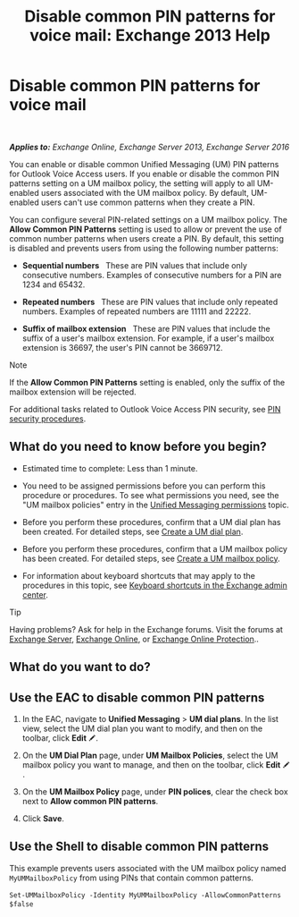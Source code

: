 ﻿---
title: 'Disable common PIN patterns for voice mail: Exchange 2013 Help'
TOCTitle: Disable common PIN patterns for voice mail
ms:assetid: eecc40ae-fac7-41e4-a1e1-16330f4462a3
ms:mtpsurl: https://technet.microsoft.com/en-us/library/Bb125160(v=EXCHG.150)
ms:contentKeyID: 49315558
ms.date: 12/10/2017
mtps_version: v=EXCHG.150
---

# Disable common PIN patterns for voice mail

 

_**Applies to:** Exchange Online, Exchange Server 2013, Exchange Server 2016_


You can enable or disable common Unified Messaging (UM) PIN patterns for Outlook Voice Access users. If you enable or disable the common PIN patterns setting on a UM mailbox policy, the setting will apply to all UM-enabled users associated with the UM mailbox policy. By default, UM-enabled users can't use common patterns when they create a PIN.

You can configure several PIN-related settings on a UM mailbox policy. The **Allow Common PIN Patterns** setting is used to allow or prevent the use of common number patterns when users create a PIN. By default, this setting is disabled and prevents users from using the following number patterns:

  - **Sequential numbers**   These are PIN values that include only consecutive numbers. Examples of consecutive numbers for a PIN are 1234 and 65432.

  - **Repeated numbers**   These are PIN values that include only repeated numbers. Examples of repeated numbers are 11111 and 22222.

  - **Suffix of mailbox extension**   These are PIN values that include the suffix of a user's mailbox extension. For example, if a user's mailbox extension is 36697, the user's PIN cannot be 3669712.


> [!NOTE]
> If the <STRONG>Allow Common PIN Patterns</STRONG> setting is enabled, only the suffix of the mailbox extension will be rejected.



For additional tasks related to Outlook Voice Access PIN security, see [PIN security procedures](pin-security-procedures-exchange-2013-help.md).

## What do you need to know before you begin?

  - Estimated time to complete: Less than 1 minute.

  - You need to be assigned permissions before you can perform this procedure or procedures. To see what permissions you need, see the "UM mailbox policies" entry in the [Unified Messaging permissions](unified-messaging-permissions-exchange-2013-help.md) topic.

  - Before you perform these procedures, confirm that a UM dial plan has been created. For detailed steps, see [Create a UM dial plan](create-a-um-dial-plan-exchange-2013-help.md).

  - Before you perform these procedures, confirm that a UM mailbox policy has been created. For detailed steps, see [Create a UM mailbox policy](create-a-um-mailbox-policy-exchange-2013-help.md).

  - For information about keyboard shortcuts that may apply to the procedures in this topic, see [Keyboard shortcuts in the Exchange admin center](keyboard-shortcuts-in-the-exchange-admin-center-exchange-online-protection-help.md).


> [!TIP]
> Having problems? Ask for help in the Exchange forums. Visit the forums at <A href="https://go.microsoft.com/fwlink/p/?linkid=60612">Exchange Server</A>, <A href="https://go.microsoft.com/fwlink/p/?linkid=267542">Exchange Online</A>, or <A href="https://go.microsoft.com/fwlink/p/?linkid=285351">Exchange Online Protection</A>..



## What do you want to do?

## Use the EAC to disable common PIN patterns

1.  In the EAC, navigate to **Unified Messaging** \> **UM dial plans**. In the list view, select the UM dial plan you want to modify, and then on the toolbar, click **Edit** ![Edit icon](images/JJ218640.6f53ccb2-1f13-4c02-bea0-30690e6ea71d(EXCHG.150).gif "Edit icon").

2.  On the **UM Dial Plan** page, under **UM Mailbox Policies**, select the UM mailbox policy you want to manage, and then on the toolbar, click **Edit** ![Edit icon](images/JJ218640.6f53ccb2-1f13-4c02-bea0-30690e6ea71d(EXCHG.150).gif "Edit icon").

3.  On the **UM Mailbox Policy** page, under **PIN polices**, clear the check box next to **Allow common PIN patterns**.

4.  Click **Save**.

## Use the Shell to disable common PIN patterns

This example prevents users associated with the UM mailbox policy named `MyUMMailboxPolicy` from using PINs that contain common patterns.

    Set-UMMailboxPolicy -Identity MyUMMailboxPolicy -AllowCommonPatterns $false

